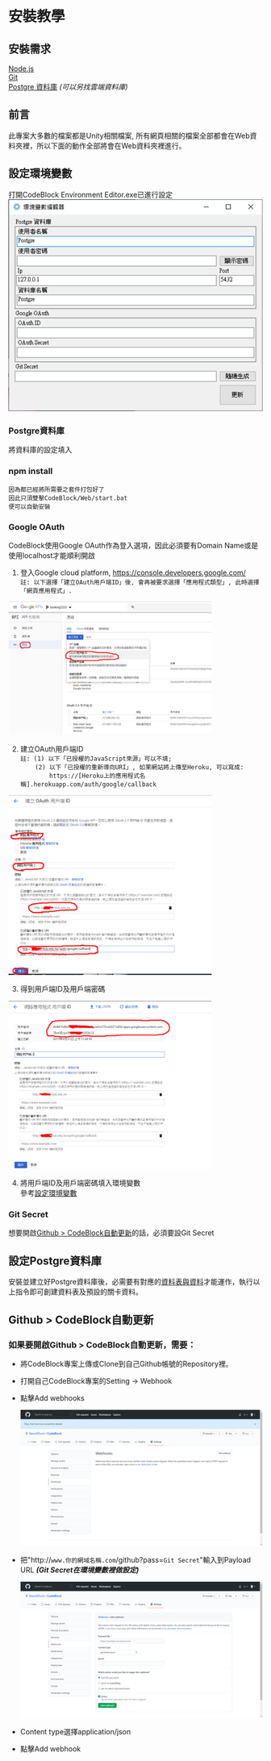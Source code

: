 # 安裝教學

## 安裝需求
[Node.js](https://nodejs.org/)  
[Git](https://git-scm.com/downloads)  
[Postgre 資料庫](https://www.postgresql.org/download/) *(可以另找雲端資料庫)*

## 前言
此專案大多數的檔案都是Unity相關檔案, 所有網頁相關的檔案全部都會在Web資料夾裡，所以下面的動作全部將會在Web資料夾裡進行。

## 設定環境變數<a name="env"></a>
打開CodeBlock Environment Editor.exe已進行設定  
<img src="imgs/CodeBlock Environment Editor.png" alt="CodeBlock Environment Editor"/>

### **Postgre資料庫**
將資料庫的設定填入

### **npm install**
```
因為都已經將所需要之套件打包好了
因此只須雙擊CodeBlock/Web/start.bat
便可以自動安裝
```

### **Google OAuth**
CodeBlock使用Google OAuth作為登入選項，因此必須要有Domain Name或是使用localhost才能順利開啟


1. 登入Google cloud platform, https://console.developers.google.com/  
`註: 以下選擇「建立OAuth用戶端ID」後, 會再被要求選擇「應用程式類型」, 此時選擇「網頁應用程式」.`
<img src="imgs/A-01.jpg" alt="Webhook" width="80%"/>

2. 建立OAuth用戶端ID  
`註: (1) 以下「已授櫂的JavaScript來源」可以不填;`  
`    (2) 以下「已授櫂的重新導向URI」, 如果網站將上傳至Heroku, 可以寫成:`  
`        https://[Heroku上的應用程式名稱].herokuapp.com/auth/google/callback`
<img src="imgs/A-02.jpg" alt="Webhook" width="80%"/>

3. 得到用戶端ID及用戶端密碼  
<img src="imgs/A-03.jpg" alt="Webhook" width="80%"/>

4. 將用戶端ID及用戶端密碼填入環境變數  
參考[設定環境變數](#env)

### **Git Secret**
想要開啟[Github > CodeBlock自動更新](#GHCB)的話，必須要設Git Secret

## 設定Postgre資料庫
安裝並建立好Postgre資料庫後，必需要有對應的[資料表與資料](/Documents/db.md)才能運作，執行以上指令即可創建資料表及預設的關卡資料。


## Github > CodeBlock自動更新<a name="GHCB"></a>
### 如果要開啟Github > CodeBlock自動更新，需要：
- 將CodeBlock專案上傳或Clone到自己Github帳號的Repository裡。
- 打開自己CodeBlock專案的Setting -> Webhook
- 點擊Add webhooks

  <img src="imgs/Webhook.png" alt="Webhook"/>

- 把"http://```www.你的網域名稱.com```/github?pass=```Git Secret```"輸入到Payload URL ***(Git Secret在環境變數裡做設定)***

  <img src="imgs/Payload.png" alt="Payload"/>

- Content type選擇application/json
- 點擊Add webhook
